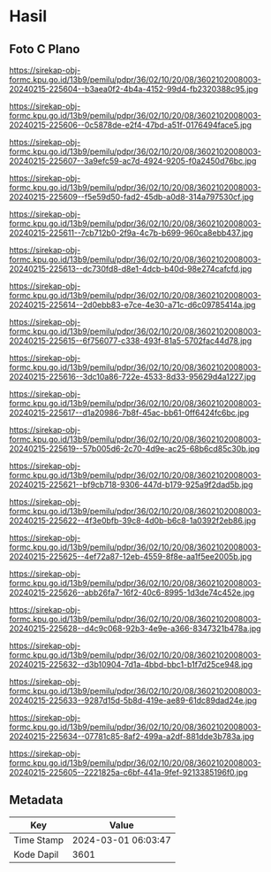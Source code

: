 # Hasil

## Foto C Plano

https://sirekap-obj-formc.kpu.go.id/13b9/pemilu/pdpr/36/02/10/20/08/3602102008003-20240215-225604--b3aea0f2-4b4a-4152-99d4-fb2320388c95.jpg

https://sirekap-obj-formc.kpu.go.id/13b9/pemilu/pdpr/36/02/10/20/08/3602102008003-20240215-225606--0c5878de-e2f4-47bd-a51f-0176494face5.jpg

https://sirekap-obj-formc.kpu.go.id/13b9/pemilu/pdpr/36/02/10/20/08/3602102008003-20240215-225607--3a9efc59-ac7d-4924-9205-f0a2450d76bc.jpg

https://sirekap-obj-formc.kpu.go.id/13b9/pemilu/pdpr/36/02/10/20/08/3602102008003-20240215-225609--f5e59d50-fad2-45db-a0d8-314a797530cf.jpg

https://sirekap-obj-formc.kpu.go.id/13b9/pemilu/pdpr/36/02/10/20/08/3602102008003-20240215-225611--7cb712b0-2f9a-4c7b-b699-960ca8ebb437.jpg

https://sirekap-obj-formc.kpu.go.id/13b9/pemilu/pdpr/36/02/10/20/08/3602102008003-20240215-225613--dc730fd8-d8e1-4dcb-b40d-98e274cafcfd.jpg

https://sirekap-obj-formc.kpu.go.id/13b9/pemilu/pdpr/36/02/10/20/08/3602102008003-20240215-225614--2d0ebb83-e7ce-4e30-a71c-d6c09785414a.jpg

https://sirekap-obj-formc.kpu.go.id/13b9/pemilu/pdpr/36/02/10/20/08/3602102008003-20240215-225615--6f756077-c338-493f-81a5-5702fac44d78.jpg

https://sirekap-obj-formc.kpu.go.id/13b9/pemilu/pdpr/36/02/10/20/08/3602102008003-20240215-225616--3dc10a86-722e-4533-8d33-95629d4a1227.jpg

https://sirekap-obj-formc.kpu.go.id/13b9/pemilu/pdpr/36/02/10/20/08/3602102008003-20240215-225617--d1a20986-7b8f-45ac-bb61-0ff6424fc6bc.jpg

https://sirekap-obj-formc.kpu.go.id/13b9/pemilu/pdpr/36/02/10/20/08/3602102008003-20240215-225619--57b005d6-2c70-4d9e-ac25-68b6cd85c30b.jpg

https://sirekap-obj-formc.kpu.go.id/13b9/pemilu/pdpr/36/02/10/20/08/3602102008003-20240215-225621--bf9cb718-9306-447d-b179-925a9f2dad5b.jpg

https://sirekap-obj-formc.kpu.go.id/13b9/pemilu/pdpr/36/02/10/20/08/3602102008003-20240215-225622--4f3e0bfb-39c8-4d0b-b6c8-1a0392f2eb86.jpg

https://sirekap-obj-formc.kpu.go.id/13b9/pemilu/pdpr/36/02/10/20/08/3602102008003-20240215-225625--4ef72a87-12eb-4559-8f8e-aa1f5ee2005b.jpg

https://sirekap-obj-formc.kpu.go.id/13b9/pemilu/pdpr/36/02/10/20/08/3602102008003-20240215-225626--abb26fa7-16f2-40c6-8995-1d3de74c452e.jpg

https://sirekap-obj-formc.kpu.go.id/13b9/pemilu/pdpr/36/02/10/20/08/3602102008003-20240215-225628--d4c9c068-92b3-4e9e-a366-8347321b478a.jpg

https://sirekap-obj-formc.kpu.go.id/13b9/pemilu/pdpr/36/02/10/20/08/3602102008003-20240215-225632--d3b10904-7d1a-4bbd-bbc1-b1f7d25ce948.jpg

https://sirekap-obj-formc.kpu.go.id/13b9/pemilu/pdpr/36/02/10/20/08/3602102008003-20240215-225633--9287d15d-5b8d-419e-ae89-61dc89dad24e.jpg

https://sirekap-obj-formc.kpu.go.id/13b9/pemilu/pdpr/36/02/10/20/08/3602102008003-20240215-225634--07781c85-8af2-499a-a2df-881dde3b783a.jpg

https://sirekap-obj-formc.kpu.go.id/13b9/pemilu/pdpr/36/02/10/20/08/3602102008003-20240215-225605--2221825a-c6bf-441a-9fef-9213385196f0.jpg


## Metadata

| Key        | Value               |
| ---------- | ------------------- |
| Time Stamp | 2024-03-01 06:03:47 |
| Kode Dapil | 3601                |



